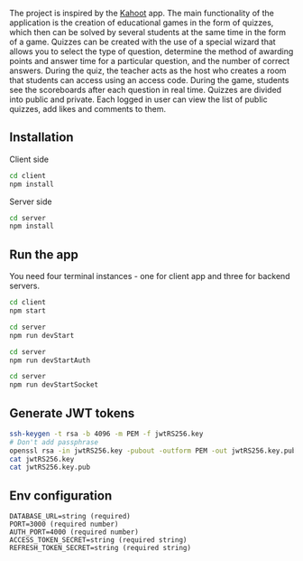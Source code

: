 The project is inspired by the [Kahoot](https://kahoot.com) app. The main functionality of the application is the creation of educational games in the form of quizzes, which then can be solved by several students at the same time in the form of a game. Quizzes can be created with the use of a special wizard that allows you to select the type of question, determine the method of awarding points and answer time for a particular question, and the number of correct answers. During the quiz, the teacher acts as the host who creates a room that students can access using an access code. During the game, students see the scoreboards after each question in real time. Quizzes are divided into public and private. Each logged in user can view the list of public quizzes, add likes and comments to them.

## Installation

Client side

```bash
cd client
npm install
```

Server side

```bash
cd server
npm install
```

## Run the app

You need four terminal instances - one for client app and three for backend servers.

```bash
cd client
npm start
```

```bash
cd server
npm run devStart
```

```bash
cd server
npm run devStartAuth
```

```bash
cd server
npm run devStartSocket
```

## Generate JWT tokens

```bash
ssh-keygen -t rsa -b 4096 -m PEM -f jwtRS256.key
# Don't add passphrase
openssl rsa -in jwtRS256.key -pubout -outform PEM -out jwtRS256.key.pub
cat jwtRS256.key
cat jwtRS256.key.pub
```

## Env configuration

```
DATABASE_URL=string (required)
PORT=3000 (required number)
AUTH_PORT=4000 (required number)
ACCESS_TOKEN_SECRET=string (required string)
REFRESH_TOKEN_SECRET=string (required string)
```

